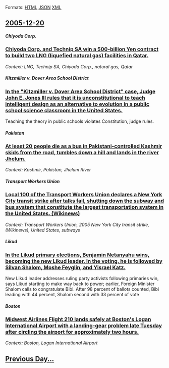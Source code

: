 
Formats: [HTML](2005/12/20/index.html)  [JSON](2005/12/20/index.json)  [XML](2005/12/20/index.xml)  

## [2005-12-20](/news/2005/12/20/index.md)

##### Chiyoda Corp.
### [ Chiyoda Corp. and Technip SA win a 500-billion Yen contract to build two LNG (liquefied natural gas) facilities in Qatar. ](/news/2005/12/20/chiyoda-corp-and-technip-sa-win-a-500-billion-yen-contract-to-build-two-lng-liquefied-natural-gas-facilities-in-qatar.md)
_Context: LNG, Technip SA, Chiyoda Corp., natural gas, Qatar_

##### Kitzmiller v. Dover Area School District
### [ In the "Kitzmiller v. Dover Area School District" case, Judge John E. Jones III rules that it is unconstitutional to teach intelligent design as an alternative to evolution in a public school science classroom in the United States. ](/news/2005/12/20/in-the-kitzmiller-v-dover-area-school-district-case-judge-john-e-jones-iii-rules-that-it-is-unconstitutional-to-teach-intelligent-desi.md)
Teaching the theory in public schools violates Constitution, judge rules.

##### Pakistan
### [ At least 20 people die as a bus in Pakistani-controlled Kashmir skids from the road, tumbles down a hill and lands in the river Jhelum. ](/news/2005/12/20/at-least-20-people-die-as-a-bus-in-pakistani-controlled-kashmir-skids-from-the-road-tumbles-down-a-hill-and-lands-in-the-river-jhelum.md)
_Context: Kashmir, Pakistan, Jhelum River_

##### Transport Workers Union
### [ Local 100 of the Transport Workers Union declares a New York City transit strike after talks fail, shutting down the subway and bus system that constitute the largest transportation system in the United States. (Wikinews) ](/news/2005/12/20/local-100-of-the-transport-workers-union-declares-a-new-york-city-transit-strike-after-talks-fail-shutting-down-the-subway-and-bus-system.md)
_Context: Transport Workers Union, 2005 New York City transit strike, (Wikinews), United States, subways_

##### Likud
### [ In the Likud primary elections, Benjamin Netanyahu wins, becoming the new Likud leader. In the voting, he is followed by Silvan Shalom, Moshe Feyglin, and Yisrael Katz. ](/news/2005/12/20/in-the-likud-primary-elections-benjamin-netanyahu-wins-becoming-the-new-likud-leader-in-the-voting-he-is-followed-by-silvan-shalom-mos.md)
New Likud leader addresses ruling party activists following primaries win, says Likud starting to make way back to power; earlier, Foreign Minister Shalom calls to congratulate Bibi. After 98 percent of ballots counted, Bibi leading with 44 percent, Shalom second with 33 percent of vote

##### Boston
### [ Midwest Airlines Flight 210 lands safely at Boston's Logan International Airport with a landing-gear problem late Tuesday after circling the airport for approximately two hours. ](/news/2005/12/20/midwest-airlines-flight-210-lands-safely-at-boston-s-logan-international-airport-with-a-landing-gear-problem-late-tuesday-after-circling-th.md)
_Context: Boston, Logan International Airport_

## [Previous Day...](/news/2005/12/19/index.md)

